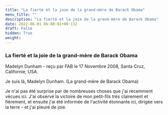 ```yaml
---
title: "La fierté et la joie de la grand-mère de Barack Obama"
menu_title: ""
description: "La fierté et la joie de la grand-mère de Barack Obama"
date: 2022-06-01 06:00:01+00:132
draft: False
hidden: True
weight:
---
```

### La fierté et la joie de la grand-mère de Barack Obama

Madelyn Dunham - reçu par FAB le 17 Novembre 2008, Santa Cruz, Californie, USA.

Je suis là, Madelyn Dunham. (La grand-mère de Barack Obama)

Je n'ai pas été surprise par de nombreuses choses que j'ai récemment vécues ici. J'ai observé la victoire de mon petit-fils très clairement et fièrement, et ensuite j'ai été informée de l'activité étonnante ici, dirigée vers la terre - et j'ai pleuré de joie.